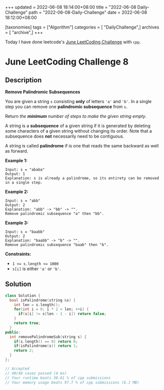 +++
updated = 2022-06-08 18:14:00+08:00
title = "2022-06-08 Daily-Challenge"
path = "2022-06-08-Daily-Challenge"
date = 2022-06-08 18:12:00+08:00

[taxonomies]
tags = ["Algorithm"]
categories = [ "DailyChallenge",]
archives = [ "archive",]
+++

Today I have done leetcode's [June LeetCoding Challenge](https://leetcode.com/problems/remove-palindromic-subsequences/) with `cpp`.

<!-- more -->

# June LeetCoding Challenge 8

## Description

**Remove Palindromic Subsequences**

You are given a string `s` consisting **only** of letters `'a'` and `'b'`. In a single step you can remove one **palindromic subsequence** from `s`.

Return *the **minimum** number of steps to make the given string empty*.

A string is a **subsequence** of a given string if it is generated by deleting some characters of a given string without  changing its order. Note that a subsequence does **not** necessarily need to be contiguous.

A string is called **palindrome** if is one that reads the same backward as well as forward.

 

**Example 1:**

```
Input: s = "ababa"
Output: 1
Explanation: s is already a palindrome, so its entirety can be removed in a single step.
```

**Example 2:**

```
Input: s = "abb"
Output: 2
Explanation: "abb" -> "bb" -> "". 
Remove palindromic subsequence "a" then "bb".
```

**Example 3:**

```
Input: s = "baabb"
Output: 2
Explanation: "baabb" -> "b" -> "". 
Remove palindromic subsequence "baab" then "b".
```

 

**Constraints:**

- `1 <= s.length <= 1000`
- `s[i]` is either `'a'` or `'b'`.

## Solution

``` cpp
class Solution {
  bool isPalindrome(string &s) {
    int len = s.length();
    for(int i = 0; i * 2 < len; ++i) {
      if(s[i] != s[len - 1 - i]) return false;
    }
    return true;
  }
public:
  int removePalindromeSub(string s) {
    if(s.length() == 0) return 0;
    if(isPalindrome(s)) return 1;
    return 2;
  }
};

// Accepted
// 48/48 cases passed (4 ms)
// Your runtime beats 30.61 % of cpp submissions
// Your memory usage beats 97.7 % of cpp submissions (6.1 MB)
```
